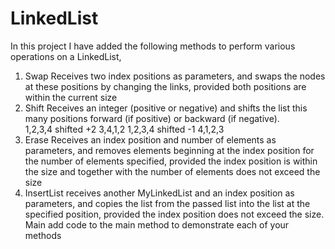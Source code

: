 # LinkedList
In this project I have added the following methods to perform various operations on a LinkedList,

 1) Swap
 Receives two index positions as parameters, and swaps the nodes at
 these positions by changing the links, provided both positions are 
 within the current size
 2) Shift
 Receives an integer (positive or negative) and shifts the list this
 many positions forward (if positive) or backward (if negative).  
    1,2,3,4    shifted +2    3,4,1,2
    1,2,3,4    shifted -1    4,1,2,3
 3) Erase 
 Receives an index position and number of elements as parameters, and
 removes elements beginning at the index position for the number of 
 elements specified, provided the index position is within the size
 and together with the number of elements does not exceed the size
 4) InsertList
 receives another MyLinkedList and an index position as parameters, and 
 copies the list from the passed list into the list at the specified
 position, provided the index position does not exceed the size.
 Main
 add code to the main method to demonstrate each of your methods
